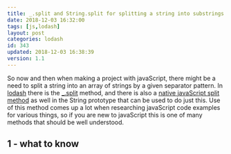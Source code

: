 ```yaml
---
title: _.split and String.split for splitting a string into substrings
date: 2018-12-03 16:32:00
tags: [js,lodash]
layout: post
categories: lodash
id: 343
updated: 2018-12-03 16:38:39
version: 1.1
---
```


So now and then when making a project with javaScript, there might be a need to split a string into an array of strings by a given separator pattern. In [lodash](https://lodash.com/) there is the [\_.split](https://lodash.com/docs/4.17.11#split) method, and there is also a [native javaScript split method](https://developer.mozilla.org/en-US/docs/Web/JavaScript/Reference/Global_Objects/String/split) as well in the String prototype that can be used to do just this. Use of this method comes up a lot when researching javaScript code examples for various things, so if you are new to javaScript this is one of many methods that should be well understood.

<!-- more -->

## 1 - what to know
